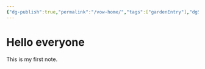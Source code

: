 ```yaml
---
{"dg-publish":true,"permalink":"/vow-home/","tags":["gardenEntry"],"dgShowToc":"true"}
---
```


# Hello everyone
This is my first note. 